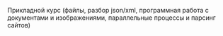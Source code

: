 Прикладной курс (файлы, разбор json/xml, программная работа с документами и изображениями, параллельные процессы и парсинг сайтов)